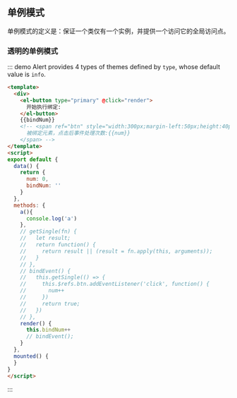 ## 单例模式

单例模式的定义是：保证一个类仅有一个实例，并提供一个访问它的全局访问点。

### 透明的单例模式

::: demo Alert provides 4 types of themes defined by `type`, whose default value is `info`.

```html
<template>
  <div>
    <el-button type="primary" @click="render">
      开始执行绑定:
    </el-button>
    {{bindNum}}
    <!-- <span ref="btn" style="width:300px;margin-left:50px;height:40px;background:#f00;color:#fff;text-align:center;line-height:40px;display:inline-block">
      被绑定元素，点击后事件处理次数:{{num}}
    </span> -->
</template>
<script>
export default {
  data() {
    return {
      num: 0,
      bindNum: ''
    }
  },
  methods: {
    a(){
      console.log('a')
    },
    // getSingle(fn) {
    //   let result;
    //   return function() {
    //     return result || (result = fn.apply(this, arguments));
    //   }
    // },
    // bindEvent() {
    //   this.getSingle(() => {
    //     this.$refs.btn.addEventListener('click', function() {
    //       num++
    //     })
    //     return true;
    //   })
    // },
    render() {
      this.bindNum++
      // bindEvent();
    }
  },
  mounted() {
  }
}
</script>
```

:::

<style>
.demo-box .el-alert {
  margin: 20px 0 0;
}

.demo-box .el-alert:first-child {
  margin: 0;
  color: #000;
}
</style>
